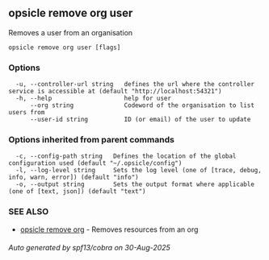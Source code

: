 ## opsicle remove org user

Removes a user from an organisation

```
opsicle remove org user [flags]
```

### Options

```
  -u, --controller-url string   defines the url where the controller service is accessible at (default "http://localhost:54321")
  -h, --help                    help for user
      --org string              Codeword of the organisation to list users from
      --user-id string          ID (or email) of the user to update
```

### Options inherited from parent commands

```
  -c, --config-path string   Defines the location of the global configuration used (default "~/.opsicle/config")
  -l, --log-level string     Sets the log level (one of [trace, debug, info, warn, error]) (default "info")
  -o, --output string        Sets the output format where applicable (one of [text, json]) (default "text")
```

### SEE ALSO

* [opsicle remove org](cli/opsicle_remove_org.md)	 - Removes resources from an org

###### Auto generated by spf13/cobra on 30-Aug-2025

